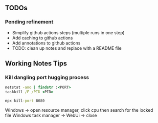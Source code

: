 ﻿## TODOs

### Pending refinement
- Simplify github actions steps (multiple runs in one step)
- Add caching to github actions
- Add annotations to github actions
- TODO: clean up notes and replace with a README file

## Working Notes Tips

### Kill dangling port hugging process
```cmd
netstat -ano | findstr :<PORT>
taskkill /F /PID <PID>

npx kill-port 8080
```

Windows -> open resource manager, click cpu then search for the locked file
Windows task manager -> WebUi -> close